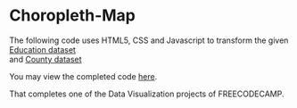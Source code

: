 # Choropleth-Map
The following code uses HTML5, CSS and Javascript to transform the given
[Education dataset](https://cdn.freecodecamp.org/testable-projects-fcc/data/choropleth_map/for_user_education.json)<br> and [County dataset](https://cdn.freecodecamp.org/testable-projects-fcc/data/choropleth_map/counties.json)

You may view the completed code [here](https://sh1k44r.github.io/Choropleth-Map/).

That completes one of the Data Visualization projects of FREECODECAMP.

